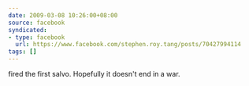 ```yaml
---
date: 2009-03-08 10:26:00+08:00
source: facebook
syndicated:
- type: facebook
  url: https://www.facebook.com/stephen.roy.tang/posts/70427994114
tags: []
---
```


fired the first salvo. Hopefully it doesn't end in a war.